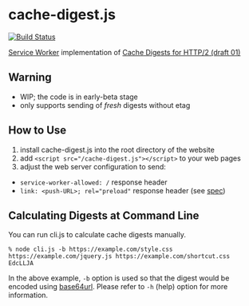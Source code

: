 cache-digest.js
======

[![Build Status](https://travis-ci.org/vhttp/cache-digest.js.svg?branch=master)](https://travis-ci.org/vhttp/cache-digest.js)

[Service Worker](https://developer.mozilla.org/docs/Web/API/Service_Worker_API) implementation of [Cache Digests for HTTP/2 (draft 01)](https://tools.ietf.org/html/draft-kazuho-h2-cache-digest-01)

Warning
------

* WIP; the code is in early-beta stage
* only supports sending of _fresh_ digests without etag

How to Use
------

1. install cache-digest.js into the root directory of the website
2. add `<script src="/cache-digest.js"></script>` to your web pages
3. adjust the web server configuration to send:
 * `service-worker-allowed: /` response header
 * `link: <push-URL>; rel="preload"` response header (see [spec](https://w3c.github.io/preload/))

Calculating Digests at Command Line
------

You can run cli.js to calculate cache digests manually.

```
% node cli.js -b https://example.com/style.css https://example.com/jquery.js https://example.com/shortcut.css
EdcLLJA
```

In the above example, `-b` option is used so that the digest would be encoded using [base64url](https://tools.ietf.org/html/rfc4648#section-5). Please refer to `-h` (help) option for more information.
